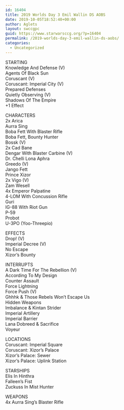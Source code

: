 ```yaml
---
id: 16404
title: 2019 Worlds Day 3 Emil Wallin DS AOBS
date: 2019-10-05T18:52:40+00:00
author: Aglets
layout: swccgpc
guid: https://www.starwarsccg.org/?p=16404
permalink: /2019-worlds-day-3-emil-wallin-ds-aobs/
categories:
  - Uncategorized
---
```

STARTING  
Knowledge And Defense (V)  
Agents Of Black Sun  
Coruscant (V)  
Coruscant: Imperial City (V)  
Prepared Defenses  
Quietly Observing (V)  
Shadows Of The Empire  
+1 Effect

CHARACTERS  
2x Arica  
Aurra Sing  
Boba Fett With Blaster Rifle  
Boba Fett, Bounty Hunter  
Bossk (V)  
2x Cad Bane  
Dengar With Blaster Carbine (V)  
Dr. Chelli Lona Aphra  
Greedo (V)  
Jango Fett  
Prince Xizor  
2x Vigo (V)  
Zam Wesell  
4x Emperor Palpatine  
4-LOM With Concussion Rifle  
Guri  
IG-88 With Riot Gun  
P-59  
Probot  
U-3PO (Yoo-Threepio)

EFFECTS  
Drop! (V)  
Imperial Decree (V)  
No Escape  
Xizor’s Bounty

INTERRUPTS  
A Dark Time For The Rebellion (V)  
According To My Design  
Counter Assault  
Force Lightning  
Force Push (V)  
Ghhhk & Those Rebels Won’t Escape Us  
Hidden Weapons  
Imbalance & Kintan Strider  
Imperial Artillery  
Imperial Barrier  
Lana Dobreed & Sacrifice  
Voyeur

LOCATIONS  
Coruscant: Imperial Square  
Coruscant: Xizor’s Palace  
Xizor’s Palace: Sewer  
Xizor’s Palace: Uplink Station

STARSHIPS  
Elis In Hinthra  
Falleen’s Fist  
Zuckuss In Mist Hunter

WEAPONS  
4x Aurra Sing’s Blaster Rifle